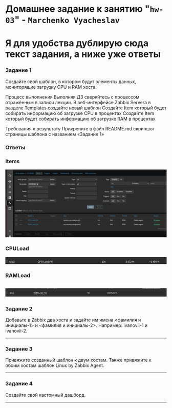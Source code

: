 # Домашнее задание к занятию "`hw-03`" - `Marchenko Vyacheslav`

# Я для удобства дублирую сюда текст задания, а ниже уже ответы


### Задание 1
Создайте свой шаблон, в котором будут элементы данных, мониторящие загрузку CPU и RAM хоста.

Процесс выполнения
Выполняя ДЗ сверяйтесь с процессом отражённым в записи лекции.
В веб-интерфейсе Zabbix Servera в разделе Templates создайте новый шаблон
Создайте Item который будет собирать информацию об загрузке CPU в процентах
Создайте Item который будет собирать информацию об загрузке RAM в процентах

Требования к результату
Прикрепите в файл README.md скриншот страницы шаблона с названием «Задание 1»

### Ответы

### Items

![Items](https://github.com/Takarigua/hw-03/blob/f5b17bcdf5d411eb8b61275dfa3a669696fff0a1/screen/Items.png)

### CPULoad

![CPULoad](https://github.com/Takarigua/hw-03/blob/f5b17bcdf5d411eb8b61275dfa3a669696fff0a1/screen/CPULoad.png)

### RAMLoad

![RAMLoad](https://github.com/Takarigua/hw-03/blob/f5b17bcdf5d411eb8b61275dfa3a669696fff0a1/screen/RAMLoad.png)
---

### Задание 2
Добавьте в Zabbix два хоста и задайте им имена <фамилия и инициалы-1> и <фамилия и инициалы-2>. Например: ivanovii-1 и ivanovii-2.


---

### Задание 3
Привяжите созданный шаблон к двум хостам. Также привяжите к обоим хостам шаблон Linux by Zabbix Agent.


---

### Задание 4
Создайте свой кастомный дашборд.


---
